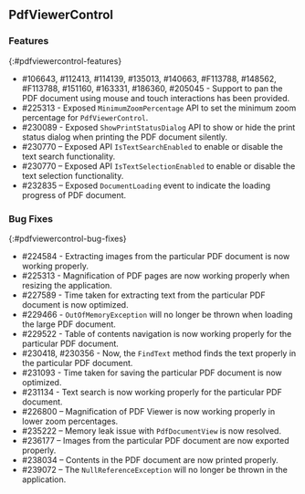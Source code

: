 ## PdfViewerControl

### Features
{:#pdfviewercontrol-features}

* \#106643, \#112413, \#114139, \#135013, \#140663, \#F113788, \#148562, \#F113788, \#151160, \#163331, \#186360, \#205045 - Support to pan the PDF document using mouse and touch interactions has been provided.
* \#225313 - Exposed `MinimumZoomPercentage` API to set the minimum zoom percentage for `PdfViewerControl`.
* \#230089 - Exposed `ShowPrintStatusDialog` API to show or hide the print status dialog when printing the PDF document silently.
* \#230770 – Exposed API `IsTextSearchEnabled` to enable or disable the text search functionality.
* \#230770 – Exposed API `IsTextSelectionEnabled` to enable or disable the text selection functionality.
* \#232835 – Exposed `DocumentLoading` event to indicate the loading progress of PDF document.

### Bug Fixes
{:#pdfviewercontrol-bug-fixes}

* \#224584 - Extracting images from the particular PDF document is now working properly.
* \#225313 - Magnification of PDF pages are now working properly when resizing the application.
* \#227589 - Time taken for extracting text from the particular PDF document is now optimized.
* \#229466 - `OutOfMemoryException` will no longer be thrown when loading the large PDF document.
* \#229522 - Table of contents navigation is now working properly for the particular PDF document.
* \#230418, \#230356 - Now, the `FindText` method finds the text properly in the particular PDF document.
* \#231093 - Time taken for saving the particular PDF document is now optimized.
* \#231134 - Text search is now working properly for the particular PDF document.
* \#226800 – Magnification of PDF Viewer is now working properly in lower zoom percentages.
* \#235222 – Memory leak issue with `PdfDocumentView` is now resolved.
* \#236177 – Images from the particular PDF document are now exported properly.
* \#238034 – Contents in the PDF document are now printed properly.
* \#239072 – The `NullReferenceException` will no longer be thrown in the application.